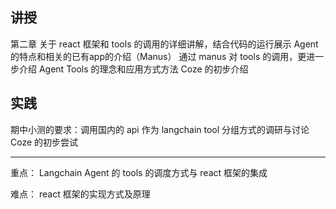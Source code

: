 讲授
------------
第二章 关于 react 框架和 tools 的调用的详细讲解，结合代码的运行展示
Agent 的特点和相关的已有app的介绍（Manus）
通过 manus 对 tools 的调用，更进一步介绍 Agent Tools 的理念和应用方式方法
Coze 的初步介绍

实践
-----------
期中小测的要求：调用国内的 api 作为 langchain tool
分组方式的调研与讨论
Coze 的初步尝试

------

重点：
Langchain Agent 的 tools 的调度方式与 react 框架的集成

难点：
react 框架的实现方式及原理